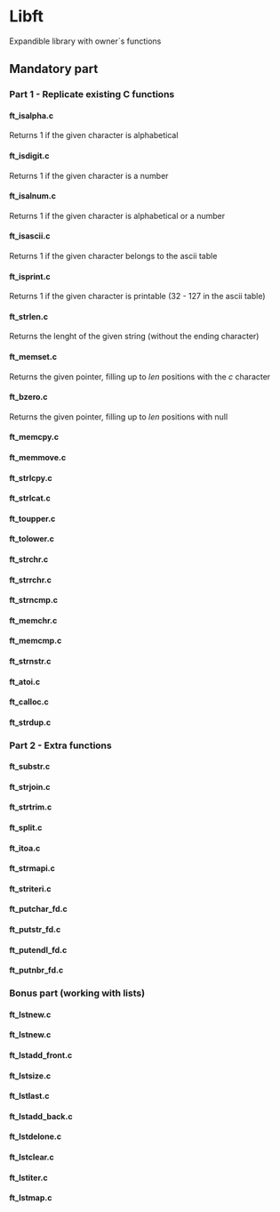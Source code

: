 # Libft
Expandible library with owner`s functions
## Mandatory part
### Part 1 - Replicate existing C functions
#### ft_isalpha.c

Returns 1 if the given character is alphabetical
#### ft_isdigit.c

Returns 1 if the given character is a number
#### ft_isalnum.c

Returns 1 if the given character is alphabetical or a number
#### ft_isascii.c

Returns 1 if the given character belongs to the ascii table
#### ft_isprint.c

Returns 1 if the given character is printable (32 - 127 in the ascii table)
#### ft_strlen.c

Returns the lenght of the given string (without the ending character)
#### ft_memset.c

Returns the given pointer, filling up to *len* positions with the *c* character
#### ft_bzero.c

Returns the given pointer, filling up to *len* positions with null
#### ft_memcpy.c

#### ft_memmove.c

#### ft_strlcpy.c

#### ft_strlcat.c

#### ft_toupper.c

#### ft_tolower.c

#### ft_strchr.c

#### ft_strrchr.c

#### ft_strncmp.c

#### ft_memchr.c

#### ft_memcmp.c

#### ft_strnstr.c

#### ft_atoi.c

#### ft_calloc.c

#### ft_strdup.c

### Part 2 - Extra functions

#### ft_substr.c

#### ft_strjoin.c

#### ft_strtrim.c

#### ft_split.c

#### ft_itoa.c

#### ft_strmapi.c

#### ft_striteri.c

#### ft_putchar_fd.c

#### ft_putstr_fd.c

#### ft_putendl_fd.c

#### ft_putnbr_fd.c

### Bonus part (working with lists)
#### ft_lstnew.c

#### ft_lstnew.c

#### ft_lstadd_front.c

#### ft_lstsize.c

#### ft_lstlast.c

#### ft_lstadd_back.c

#### ft_lstdelone.c

#### ft_lstclear.c

#### ft_lstiter.c

#### ft_lstmap.c
